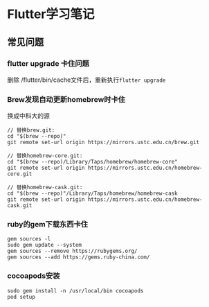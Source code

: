 # Flutter学习笔记
## 常见问题
### flutter upgrade 卡住问题
删除 /flutter/bin/cache文件后，重新执行`flutter upgrade`
### Brew发现自动更新homebrew时卡住
换成中科大的源
```
// 替换brew.git:
cd "$(brew --repo)"
git remote set-url origin https://mirrors.ustc.edu.cn/brew.git

// 替换homebrew-core.git:
cd "$(brew --repo)/Library/Taps/homebrew/homebrew-core"
git remote set-url origin https://mirrors.ustc.edu.cn/homebrew-core.git

// 替换homebrew-cask.git:
cd "$(brew --repo)"/Library/Taps/homebrew/homebrew-cask 
git remote set-url origin https://mirrors.ustc.edu.cn/homebrew-cask.git
```
### ruby的gem下载东西卡住
```
gem sources -l
sudo gem update --system
gem sources --remove https://rubygems.org/
gem sources --add https://gems.ruby-china.com/
```
### cocoapods安装
```
sudo gem install -n /usr/local/bin cocoapods
pod setup
```